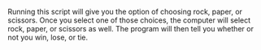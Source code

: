 Running this script will give you the option of choosing rock, paper, or scissors. Once you select one of those
choices, the computer will select rock, paper, or scissors as well. The program will then tell you whether or
 not you win, lose, or tie. 

